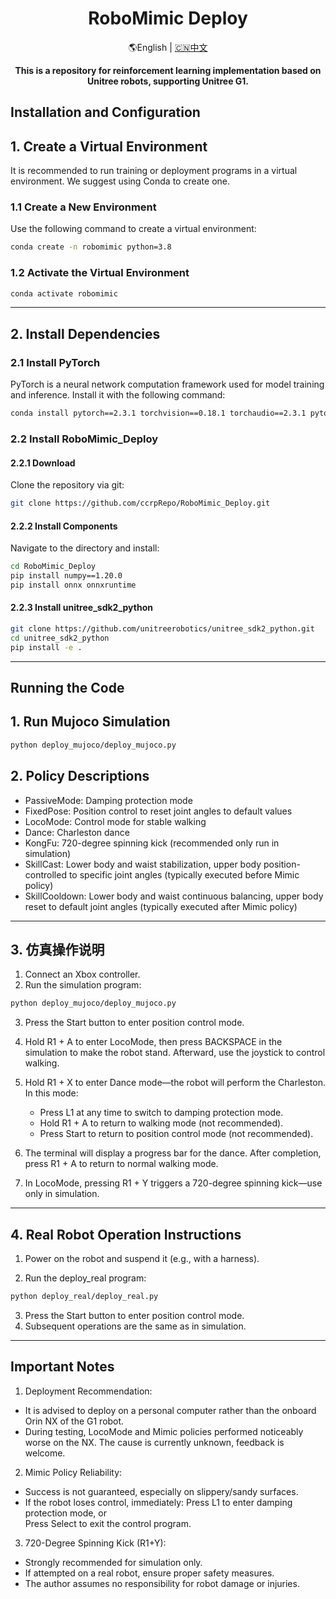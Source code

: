 <div align="center">
  <h1 align="center">RoboMimic Deploy</h1>
  <p align="center">
    <span> 🌎English </span> | <a href="README_zh.md"> 🇨🇳中文 </a>
  </p>
</div>

<p align="center">
  <strong>This is a repository for reinforcement learning implementation based on Unitree robots, supporting Unitree G1.</strong> 
</p>

## Installation and Configuration

## 1. Create a Virtual Environment

It is recommended to run training or deployment programs in a virtual environment. We suggest using Conda to create one.

### 1.1 Create a New Environment

Use the following command to create a virtual environment:
```bash
conda create -n robomimic python=3.8
```

### 1.2 Activate the Virtual Environment

```bash
conda activate robomimic
```

---

## 2. Install Dependencies

### 2.1 Install PyTorch
PyTorch is a neural network computation framework used for model training and inference. Install it with the following command:
```bash
conda install pytorch==2.3.1 torchvision==0.18.1 torchaudio==2.3.1 pytorch-cuda=12.1 -c pytorch -c nvidia
```

### 2.2 Install RoboMimic_Deploy

#### 2.2.1 Download
Clone the repository via git:

```bash
git clone https://github.com/ccrpRepo/RoboMimic_Deploy.git
```

#### 2.2.2 Install Components

Navigate to the directory and install:
```bash
cd RoboMimic_Deploy
pip install numpy==1.20.0
pip install onnx onnxruntime
```

#### 2.2.3 Install unitree_sdk2_python

```bash
git clone https://github.com/unitreerobotics/unitree_sdk2_python.git
cd unitree_sdk2_python
pip install -e .
```
---
## Running the Code

## 1. Run Mujoco Simulation
```bash
python deploy_mujoco/deploy_mujoco.py
```

## 2. Policy Descriptions
- PassiveMode:   Damping protection mode
- FixedPose:     Position control to reset joint angles to default values
- LocoMode:      Control mode for stable walking
- Dance:         Charleston dance
- KongFu:        720-degree spinning kick (recommended only run in simulation)
- SkillCast:     Lower body and waist stabilization, upper body position-controlled to specific joint angles (typically executed before Mimic policy)
- SkillCooldown:  Lower body and waist continuous balancing, upper body reset to default joint angles (typically executed after Mimic policy)


---
## 3. 仿真操作说明
1. Connect an Xbox controller.
2. Run the simulation program:
```bash
python deploy_mujoco/deploy_mujoco.py
```
3. Press the ​​Start​​ button to enter position control mode.
4. Hold ​​R1 + A​​ to enter ​​LocoMode​​, then press BACKSPACE in the simulation to make the robot stand. Afterward, use the joystick to control walking.
5. Hold ​​R1 + X​​ to enter ​​Dance​​ mode—the robot will perform the Charleston. In this mode:
    - Press ​​L1​​ at any time to switch to damping protection mode.
    - Hold ​​R1 + A​​ to return to walking mode (not recommended).
    - Press ​​Start​​ to return to position control mode (not recommended).

6. The terminal will display a progress bar for the dance. After completion, press ​​R1 + A​​ to return to normal walking mode.
7. In ​​LocoMode​​, pressing ​​R1 + Y​​ triggers a 720-degree spinning kick—​​use only in simulation​​.

---
## 4. Real Robot Operation Instructions

1. Power on the robot and suspend it (e.g., with a harness).

2. Run the deploy_real program:
```bash
python deploy_real/deploy_real.py
```
3. Press the ​​Start​​ button to enter position control mode.
4. Subsequent operations are the same as in simulation.

---
## Important Notes
1. Deployment Recommendation​​:
- It is advised to deploy on a personal computer rather than the onboard Orin NX of the G1 robot.
- During testing, ​​LocoMode​​ and Mimic policies performed noticeably worse on the NX. The cause is currently unknown, feedback is welcome.

2. Mimic Policy Reliability​​:
- Success is not guaranteed, especially on slippery/sandy surfaces.
- If the robot loses control, immediately:
  Press ​​L1​​ to enter damping protection mode, or \
  Press ​​Select​​ to exit the control program.

3. 720-Degree Spinning Kick (R1+Y)​​:
- Strongly recommended for simulation only​​.
- If attempted on a real robot, ensure proper safety measures.
- The author assumes no responsibility for robot damage or injuries.